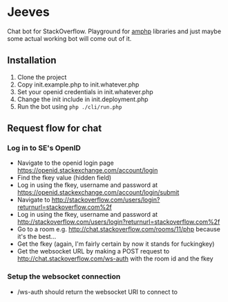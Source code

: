 Jeeves
======

Chat bot for StackOverflow. Playground for [amphp](https://github.com/amphp) libraries and just maybe some actual working bot will come out of it.

## Installation

1. Clone the project
1. Copy init.example.php to init.whatever.php
1. Set your openid credentials in init.whatever.php
1. Change the init include in init.deployment.php
1. Run the bot using `php ./cli/run.php`

## Request flow for chat

### Log in to SE's OpenID

- Navigate to the openid login page https://openid.stackexchange.com/account/login
- Find the fkey value (hidden field)
- Log in using the fkey, username and password at https://openid.stackexchange.com/account/login/submit
- Navigate to http://stackoverflow.com/users/login?returnurl=stackoverflow.com%2f
- Log in using the fkey, username and password at http://stackoverflow.com/users/login?returnurl=stackoverflow.com%2f
- Go to a room e.g. http://chat.stackoverflow.com/rooms/11/php because it's the best...
- Get the fkey (again, I'm fairly certain by now it stands for fuckingkey)
- Get the websocket URL by making a POST request to http://chat.stackoverflow.com/ws-auth with the room id and the fkey

### Setup the websocket connection

- /ws-auth should return the websocket URI to connect to
